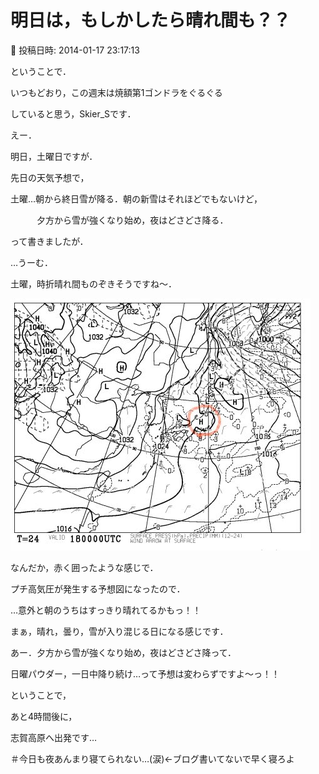 # 明日は，もしかしたら晴れ間も？？

📅 投稿日時: 2014-01-17 23:17:13

ということで．





いつもどおり，この週末は焼額第1ゴンドラをぐるぐる


していると思う，Skier_Sです．





えー．


明日，土曜日ですが．


先日の天気予想で，





土曜…朝から終日雪が降る．朝の新雪はそれほどでもないけど，


　　　夕方から雪が強くなり始め，夜はどさどさ降る．





って書きましたが．


…うーむ．


土曜，時折晴れ間ものぞきそうですね～．




![0daef75976452b258a0812aa59224c01.jpg](images/0daef75976452b258a0812aa59224c01.jpg)




なんだか，赤く囲ったような感じで．


プチ高気圧が発生する予想図になったので．


…意外と朝のうちはすっきり晴れてるかもっ！！





まぁ，晴れ，曇り，雪が入り混じる日になる感じです．





あー．夕方から雪が強くなり始め，夜はどさどさ降って．


日曜パウダー，一日中降り続け…って予想は変わらずですよ～っ！！





ということで，


あと4時間後に，


志賀高原へ出発です…


＃今日も夜あんまり寝てられない…(涙)←ブログ書いてないで早く寝ろよ
